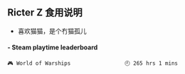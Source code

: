## Ricter Z 食用说明
- 喜欢猫猫，是个冇猫孤儿

<!-- steam-box start -->
#### - Steam playtime leaderboard
```text
🎮 World of Warships                 🕘 265 hrs 1 mins
```
<!-- Powered by https://github.com/YouEclipse/steam-box . -->
<!-- steam-box end -->
